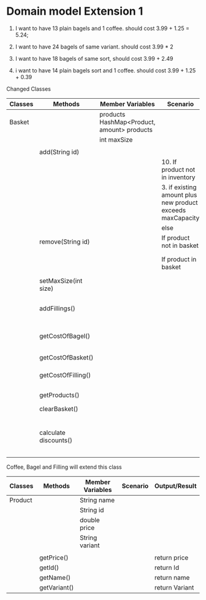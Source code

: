 # Domain model Extension 1

1. I want to have 13 plain bagels and 1 coffee. should cost 3.99 + 1.25 = 5.24; 

2. I want to have 24 bagels of same variant. should cost 3.99 * 2 

3. I want to have 18 bagels of same sort, should cost 3.99 + 2.49

4. i want to have 14 plain bagels sort and 1 coffee. should cost 3.99 + 1.25 + 0.39


Changed Classes

| Classes | Methods               | Member Variables                           | Scenario                                                   | Output/Result                                                          |
|---------|-----------------------|--------------------------------------------|------------------------------------------------------------|------------------------------------------------------------------------|
| Basket  |                       | products HashMap<Product, amount> products |                                                            |                                                                        |
|         |                       | int maxSize                                |                                                            |                                                                        |
|         |                       |                                            |                                                            |                                                                        |
|         | add(String id)        |                                            |                                                            |                                                                        |
|         |                       |                                            | 10. If product not in inventory                            | return false                                                           |
|         |                       |                                            | 3. if existing amount plus new product exceeds maxCapacity | return false                                                           |
|         |                       |                                            | else                                                       | add to basket                                                          |
|         | remove(String id)     |                                            | If product not in basket                                   | return false                                                           |
|         |                       |                                            | If product in basket                                       | remove from basket and return true                                     |
|         | setMaxSize(int size)  |                                            |                                                            | Changes maxSize                                                        |
|         |                       |                                            |                                                            |                                                                        |
|         | addFillings()         |                                            |                                                            | Adds fillings if they are in inventory                                 |
|         |                       |                                            |                                                            |                                                                        |
|         | getCostOfBagel()      |                                            |                                                            | Returns price of a bagel and its fillings                              |
|         | getCostOfBasket()     |                                            |                                                            | Returns entire cost of basket                                          |
|         | getCostOfFilling()    |                                            |                                                            | Returns Cost Of Filling                                                |
|         |                       |                                            |                                                            |                                                                        |
|         | getProducts()         |                                            |                                                            | returns all products                                                   |
|         | clearBasket()         |                                            |                                                            | empties basket                                                         |
|         |                       |                                            |                                                            |                                                                        |
|         | calculate discounts() |                                            |                                                            | calculate all discounts for the basket. is called from getCostOfBasket |

Coffee, Bagel and Filling will extend this class

| Classes | Methods          | Member Variables | Scenario | Output/Result         |
|---------|------------------|------------------|----------|-----------------------|
| Product |                  | String name      |          |                       |
|         |                  | String id        |          |                       |
|         |                  | double price     |          |                       |
|         |                  | String variant   |          |                       |
|         |                  |                  |          |                       |
|         | getPrice()       |                  |          | return price          |     
|         | getId()          |                  |          | return Id             |
|         | getName()        |                  |          | return name           |
|         | getVariant()     |                  |          | return Variant        |
